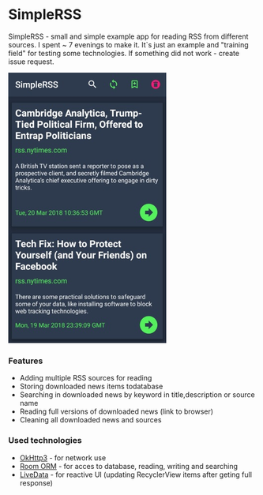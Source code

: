 # SimpleRSS
SimpleRSS - small and simple example app for reading RSS from different sources. I spent ~ 7 evenings to make it.
It`s just an example and "training field" for testing some technologies. If something did not work - create issue request.

![screenshoot](https://github.com/GreyLabsDev/SimpleRSS/blob/master/scr.jpg)

### Features
* Adding multiple RSS sources for reading
* Storing downloaded news items todatabase
* Searching in downloaded news by keyword in title,description or source name
* Reading full versions of downloaded news (link to browser)
* Cleaning all downloaded news and sources

### Used technologies
* [OkHttp3](https://square.github.io/okhttp/) - for network use
* [Room ORM](https://developer.android.com/training/data-storage/room/index.html) - for acces to database, reading, writing and searching
* [LiveData](https://developer.android.com/topic/libraries/architecture/livedata.html) - for reactive UI (updating RecyclerView items after geting full response)
